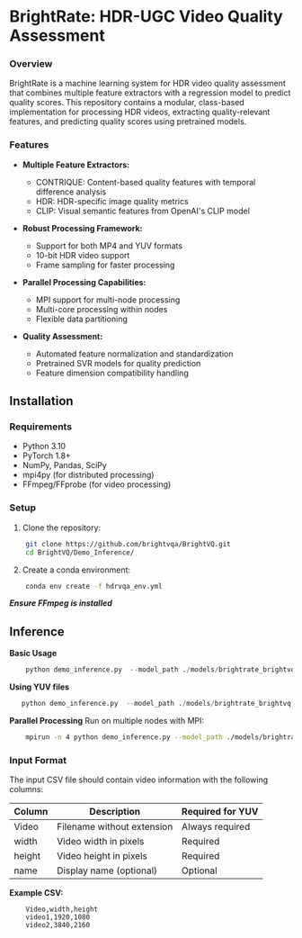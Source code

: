 # BrightRate: HDR-UGC Video Quality Assessment
### Overview
BrightRate is a machine learning system for HDR video quality assessment that combines multiple feature extractors with a regression model to predict quality scores. This repository contains a modular, class-based implementation for processing HDR videos, extracting quality-relevant features, and predicting quality scores using pretrained models.

### Features
- **Multiple Feature Extractors:**
    - CONTRIQUE: Content-based quality features with temporal difference analysis
    - HDR: HDR-specific image quality metrics
    - CLIP: Visual semantic features from OpenAI's CLIP model

- **Robust Processing Framework:**
    - Support for both MP4 and YUV formats
    - 10-bit HDR video support
    - Frame sampling for faster processing

- **Parallel Processing Capabilities:**
    - MPI support for multi-node processing
    - Multi-core processing within nodes
    - Flexible data partitioning

- **Quality Assessment:**
    - Automated feature normalization and standardization
    - Pretrained SVR models for quality prediction
    - Feature dimension compatibility handling

## Installation
### Requirements
- Python 3.10
- PyTorch 1.8+
- NumPy, Pandas, SciPy
- mpi4py (for distributed processing)
- FFmpeg/FFprobe (for video processing)

### Setup

1. Clone the repository:
```bash
    git clone https://github.com/brightvqa/BrightVQ.git
    cd BrightVQ/Demo_Inference/
```

2. Create a conda environment:
```bash
    conda env create -f hdrvqa_env.yml
```

***Ensure FFmpeg is installed***

## Inference

**Basic Usage**
```python
    python demo_inference.py  --model_path ./models/brightrate_brightvq.pt  --dataset_csv ./sample_videos.csv --video_path ./sample_videos/ --save_path ./demo-feats/ --parallel_level video --num_workers -1 --num_frames 30 --ffmpeg_path /folder_to_ffmpeg_ffprobe/
```

**Using YUV files**
```python
   python demo_inference.py  --model_path ./models/brightrate_brightvq.pt  --read_yuv --dataset_csv ./sample_videos.csv --video_path ./sample_videos/ --save_path ./demo-feats/ --parallel_level video --num_workers -1 --num_frames 30 --ffmpeg_path /folder_to_ffmpeg_ffprobe/
```

**Parallel Processing**
Run on multiple nodes with MPI:
```bash
    mpirun -n 4 python demo_inference.py --model_path ./models/brightrate_brightvq.pt --dataset_csv ./sample_videos.csv --video_path ./sample_videos/ --save_path ./demo-feats/ --parallel_level video --num_workers -1 --num_frames 30 --ffmpeg_path /folder_to_ffmpeg_ffprobe/
```

### Input Format
The input CSV file should contain video information with the following columns:

| Column | Description | Required for YUV |
|--------|-------------|------------------|
| Video | Filename without extension | Always required |
| width | Video width in pixels | Required |
| height | Video height in pixels | Required |
| name | Display name (optional) | Optional |

**Example CSV:**
```csv
    Video,width,height
    video1,1920,1080
    video2,3840,2160
```

